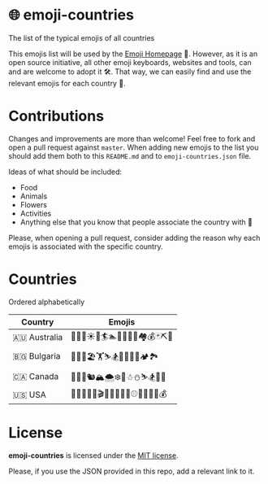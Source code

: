 # 🌐 emoji-countries
The list of the typical emojis of all countries

This emojis list will be used by the [Emoji Homepage](http://emojihomepage.com) 👀.
However, as it is an open source initiative, all other emoji keyboards, websites and tools,
can and are welcome to adopt it 🛠. That way, we can easily find and use the relevant emojis for each country 🎉.

# Contributions

Changes and improvements are more than welcome! Feel free to fork and open a pull request against `master`.
When adding new emojis to the list you should add them both to this `README.md` and to `emoji-countries.json` file.

Ideas of what should be included:
* Food
* Animals
* Flowers
* Activities
* Anything else that you know that people associate the country with 👻

Please, when opening a pull request, consider adding the reason why each emojis is associated with the specific country.

# Countries

Ordered alphabetically

| Country | Emojis |
| --------|--------|
| 🇦🇺 Australia | 🐨🦈😎☀🌇🏄🏊🍞🌴🌳🍺🏘💰🃏⛏🚁 |
| 🇧🇬 Bulgaria | 🦁🌹🌻🏖🏋⛷🏂🍷🥗🍅🥒🏕🏞 |
| 🇨🇦 Canada | 🍁🌲🦌🐿🏔🌨❄🎿☃⛄⛷🏂🥓🏒 |
| 🇺🇸 USA  | 🗽🦅🐻🐍🎥🎬🍿🥓🌭🍏📱⚾⛹🚀💵💸💰 |

# License

**emoji-countries** is licensed under the [MIT license](https://github.com/EmojiHomepage/emoji-countries/blob/master/LICENSE).

Please, if you use the JSON provided in this repo, add a relevant link to it.
